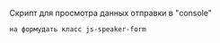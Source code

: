 Скрипт для просмотра данных отправки в "console"
 <script>
        (() => {
            document.querySelector('.js-speaker-form').addEventListener('submit', e => {
                e.preventDefault();

                new FormData(e.currentTarget).forEach((value, name) =>
                    console.log(`${name}: ${value}`),
                );

                e.currentTarget.reset();
            });
        })();
    </script>

    на формудать класс js-speaker-form